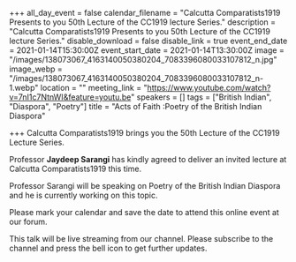 +++
all_day_event = false
calendar_filename = "Calcutta Comparatists1919 Presents to you 50th Lecture of the CC1919 lecture Series."
description = "Calcutta Comparatists1919 Presents to you 50th Lecture of the CC1919 lecture Series."
disable_download = false
disable_link = true
event_end_date = 2021-01-14T15:30:00Z
event_start_date = 2021-01-14T13:30:00Z
image = "/images/138073067_4163140050380204_7083396080033107812_n.jpg"
image_webp = "/images/138073067_4163140050380204_7083396080033107812_n-1.webp"
location = ""
meeting_link = "https://www.youtube.com/watch?v=7nI1c7NtnWI&feature=youtu.be"
speakers = []
tags = ["British Indian", "Diaspora", "Poetry"]
title = "Acts of Faith :Poetry of the British Indian Diaspora"

+++
Calcutta Comparatists1919 brings you the 50th Lecture of the CC1919 Lecture Series.  
  
Professor **Jaydeep Sarangi** has kindly agreed to deliver an invited lecture at Calcutta Comparatists1919 this time.  
  
Professor Sarangi will be speaking on Poetry of the British Indian Diaspora and he is currently working on this topic.  
  
Please mark your calendar and save the date to attend this online event at our forum.  
  
This talk will be live streaming from our channel. Please subscribe to the channel and press the bell icon to get further updates.